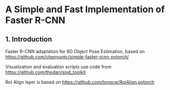 # A Simple and Fast Implementation of Faster R-CNN

## 1. Introduction

Faster R-CNN adaptation for 6D Object Pose Estimation, based on https://github.com/chenyuntc/simple-faster-rcnn-pytorch/

Visualization and evaluation scripts use code from https://github.com/thodan/sixd_toolkit

RoI Align layer is based on https://github.com/longcw/RoIAlign.pytorch
